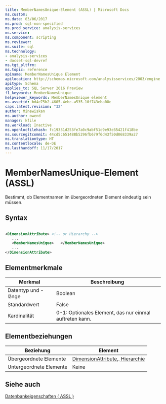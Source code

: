 ```yaml
---
title: MemberNamesUnique-Element (ASSL) | Microsoft Docs
ms.custom: 
ms.date: 03/06/2017
ms.prod: sql-non-specified
ms.prod_service: analysis-services
ms.service: 
ms.component: scripting
ms.reviewer: 
ms.suite: sql
ms.technology:
- analysis-services
- docset-sql-devref
ms.tgt_pltfrm: 
ms.topic: reference
apiname: MemberNamesUnique Element
apilocation: http://schemas.microsoft.com/analysisservices/2003/engine
apitype: Schema
applies_to: SQL Server 2016 Preview
f1_keywords: MemberNamesUnique
helpviewer_keywords: MemberNamesUnique element
ms.assetid: bd4e75b2-4605-4ebc-a535-10f743eba08e
caps.latest.revision: "32"
author: Minewiskan
ms.author: owend
manager: kfile
ms.workload: Inactive
ms.openlocfilehash: fc19331d253fe7a0c9abf51c9e93e35421f418be
ms.sourcegitcommit: 44cd5c651488b5296fb679f6d43f50d068339a27
ms.translationtype: HT
ms.contentlocale: de-DE
ms.lasthandoff: 11/17/2017
---
```

# <a name="membernamesunique-element-assl"></a>MemberNamesUnique-Element (ASSL)
  Bestimmt, ob Elementnamen im übergeordneten Element eindeutig sein müssen.  
  
## <a name="syntax"></a>Syntax  
  
```xml  
  
<DimensionAttribute> <!-- or Hierarchy -->  
   ...  
   <MemberNamesUnique>   </MemberNamesUnique>  
   ...  
</DimensionAttribute>  
```  
  
## <a name="element-characteristics"></a>Elementmerkmale  
  
|Merkmal|Beschreibung|  
|--------------------|-----------------|  
|Datentyp und -länge|Boolean|  
|Standardwert|False|  
|Kardinalität|0-1: Optionales Element, das nur einmal auftreten kann.|  
  
## <a name="element-relationships"></a>Elementbeziehungen  
  
|Beziehung|Element|  
|------------------|-------------|  
|Übergeordnete Elemente|[DimensionAttribute](../../../analysis-services/scripting/data-type/dimensionattribute-data-type-assl.md),.[ Hierarchie](../../../analysis-services/scripting/objects/hierarchy-element-assl.md)|  
|Untergeordnete Elemente|Keine|  
  
## <a name="see-also"></a>Siehe auch  
 [Datenbankeigenschaften &#40; ASSL &#41;](../../../analysis-services/scripting/properties/properties-assl.md)  
  
  
